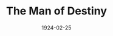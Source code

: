 ---
title: The Man of Destiny
date: 1924-02-25
closing_date:
layout: productions
featured_image:
image_caption:
image_credit:
playbill:
category:
Theatre: Theatre Jacksonville
cast:
- The Lieutenant: Dick Grether
- Napoleon: George W. Hardee
- The Lady: Grace Hilditch Holt
- Giuseppe: James Royall
crew:
- Director: Harrison Gibbs Prentice
- Stage Setting: Mrs. Leo Benedict
- Scene Painting: Harrison Gibbs Prentice
understudies:
orchestra:
external_links:
---